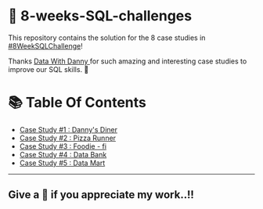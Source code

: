 # 🍔 8-weeks-SQL-challenges


This repository contains the solution for the 8 case studies in [#8WeekSQLChallenge](!https://8weeksqlchallenge.com/)!


Thanks [Data With Danny ](https://www.datawithdanny.com/) for such amazing and interesting case studies to improve our SQL skills. 💐



# 📚 Table Of Contents

* [ Case Study #1 : Danny's Diner]()
* [ Case Study #2 : Pizza Runner]()
* [ Case Study #3 : Foodie - fi]()
* [ Case Study #4 : Data Bank ]()
* [ Case Study #5 : Data Mart ](https://github.com/akansha1104/8-weeks-SQL-challenges/tree/main/Data%20Mart)



-------------------------------------------------------------------------------------------------------------------------------------------------------------------

## Give a 🌟 if you appreciate my work..!!

